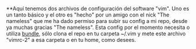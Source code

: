 **Aquí tenemos dos archivos de configuración del software "vim". Uno es un tanto básico y el otro es "hecho" por un amigo con el nick "The nameless" que me ha dado permiso para subir su config a mi repo, desde ya muchas gracias "The nameless". Esta config por el momento necesita o utiliza [bundle](https://github.com/VundleVim/Vundle.vim.git), sólo clona el repo en tu carpeta ~/.vim y mete este archivo "vimrc-2" a esa carpeta o en tu home, como desees.

